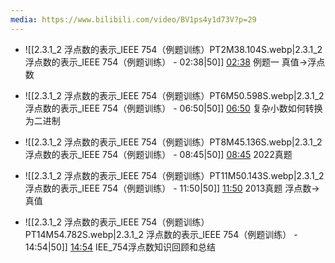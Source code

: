 ```yaml
---
media: https://www.bilibili.com/video/BV1ps4y1d73V?p=29
---
```


- ![[2.3.1_2 浮点数的表示_IEEE 754（例题训练）PT2M38.104S.webp|2.3.1_2 浮点数的表示_IEEE 754（例题训练） - 02:38|50]] [02:38](https://www.bilibili.com/video/BV1ps4y1d73V?p=29&t=158.104059#t=02:38.10) 例题一 真值->浮点数

- ![[2.3.1_2 浮点数的表示_IEEE 754（例题训练）PT6M50.598S.webp|2.3.1_2 浮点数的表示_IEEE 754（例题训练） - 06:50|50]] [06:50](https://www.bilibili.com/video/BV1ps4y1d73V?p=29&t=410.597616#t=06:50.60) 复杂小数如何转换为二进制

- ![[2.3.1_2 浮点数的表示_IEEE 754（例题训练）PT8M45.136S.webp|2.3.1_2 浮点数的表示_IEEE 754（例题训练） - 08:45|50]] [08:45](https://www.bilibili.com/video/BV1ps4y1d73V?p=29&t=525.135811#t=08:45.14) 2022真题

- ![[2.3.1_2 浮点数的表示_IEEE 754（例题训练）PT11M50.143S.webp|2.3.1_2 浮点数的表示_IEEE 754（例题训练） - 11:50|50]] [11:50](https://www.bilibili.com/video/BV1ps4y1d73V?p=29&t=710.142903#t=11:50.14) 2013真题 浮点数->真值
 
- ![[2.3.1_2 浮点数的表示_IEEE 754（例题训练）PT14M54.782S.webp|2.3.1_2 浮点数的表示_IEEE 754（例题训练） - 14:54|50]] [14:54](https://www.bilibili.com/video/BV1ps4y1d73V?p=29&t=894.781556#t=14:54.78) IEE_754浮点数知识回顾和总结